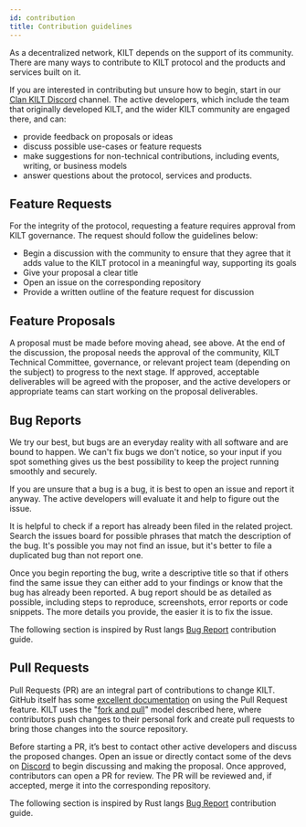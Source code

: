 ```yaml
---
id: contribution
title: Contribution guidelines
---
```


As a decentralized network, KILT depends on the support of its community. There are many ways to contribute to KILT protocol and the products and services built on it. 

If you are interested in contributing but unsure how to begin, start in our [Clan KILT Discord](https://discord.gg/7uyfMXh6AT) channel. The active developers, which include the team that originally developed KILT, and the wider KILT community are engaged there, and can:

- provide feedback on proposals or ideas
- discuss possible use-cases or feature requests
- make suggestions for non-technical contributions, including events, writing, or business models
- answer questions about the protocol, services and products.

## Feature Requests

For the integrity of the protocol, requesting a feature requires approval from KILT governance. The request should follow the guidelines below:

 - Begin a discussion with the community to ensure that they agree that it adds value to the KILT protocol in a meaningful way, supporting its goals
 - Give your proposal a clear title
 - Open an issue on the corresponding repository
 - Provide a written outline of the feature request for discussion

## Feature Proposals

A proposal must be made before moving ahead, see above. At the end of the discussion, the proposal needs the approval of the community, KILT Technical Committee, governance, or relevant project team (depending on the subject) to progress to the next stage. If approved, acceptable deliverables will be agreed with the proposer, and the active developers or appropriate teams can start working on the proposal deliverables.

## Bug Reports

We try our best, but bugs are an everyday reality with all software and are bound to happen. We can't fix bugs we don't notice, so your input if you spot something gives us the best possibility to keep the project running smoothly and securely.

If you are unsure that a bug is a bug, it is best to open an issue and report it anyway. The active developers will evaluate it and help to figure out the issue.

It is helpful to check if a report has already been filed in the related project. Search the issues board for possible phrases that match the description of the bug. It's possible you may not find an issue, but it's better to file a duplicated bug than not report one.

Once you begin reporting the bug, write a descriptive title so that if others find the same issue they can either add to your findings or know that the bug has already been reported. A bug report should be as detailed as possible, including steps to reproduce, screenshots, error reports or code snippets. The more details you provide, the easier it is to fix the issue.

The following section is inspired by Rust langs [Bug Report](https://rustc-dev-guide.rust-lang.org/contributing.html#bug-reports) contribution guide.

## Pull Requests

Pull Requests (PR) are an integral part of contributions to change KILT. GitHub itself has some [excellent documentation](https://help.github.com/articles/about-pull-requests/) on using the Pull Request feature. KILT uses the "[fork and pull](https://docs.github.com/en/pull-requests/collaborating-with-pull-requests/getting-started/about-collaborative-development-models)" model described here, where contributors push changes to their personal fork and create pull requests to bring those changes into the source repository.

Before starting a PR, it’s best to contact other active developers and discuss the proposed changes. Open an issue or directly contact some of the devs on  [Discord](https://discord.gg/7uyfMXh6AT) to begin discussing and making the proposal. Once approved, contributors can open a PR for review. The PR will be reviewed and, if accepted, merge it into the corresponding repository.

The following section is inspired by Rust langs [Bug Report](https://rustc-dev-guide.rust-lang.org/contributing.html#bug-reports) contribution guide.
